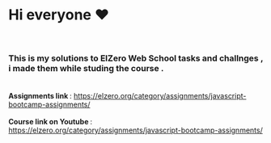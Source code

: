 <strong><h1> Hi everyone ❤️ </h1></strong> <br>
### This is my solutions to ElZero Web School tasks and challnges , i made them while studing the course . <br> <br> 
<strong>Assignments link </strong> : https://elzero.org/category/assignments/javascript-bootcamp-assignments/ <br> <br>
<strong> Course link on Youtube </strong> : https://elzero.org/category/assignments/javascript-bootcamp-assignments/ <br> <br>

